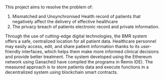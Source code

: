 This project aims to resolve the problem of:
1. Mismatched and Unsynchronised Health record of patients that negatively affect the delivery of effective healthcare 
2. The privacy breach of patients electronic record and private information.

Through the use of cutting-edge digital technologies, the BMR system offers a safe, centralized location for all patient data. 
Healthcare personnel may easily access, edit, and share patient information thanks to its user-friendly interfaces, which helps them make more informed clinical decisions and provide better treatment.
The system developed using the Ethereum network using Ganache(I have compiled the programs in Remix IDE). The measured approach is to store patients data and execute functions in a decentralized system using blockchain smart contracts.
